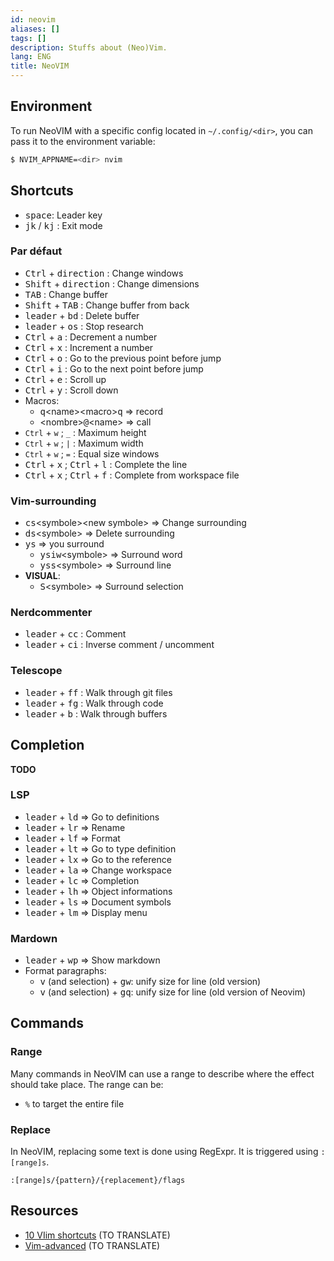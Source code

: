 ```yaml
---
id: neovim
aliases: []
tags: []
description: Stuffs about (Neo)Vim.
lang: ENG
title: NeoVIM
---
```

## Environment

To run NeoVIM with a specific config located in `~/.config/<dir>`, you can pass it to the environment variable: 
```sh
$ NVIM_APPNAME=<dir> nvim
```
## Shortcuts

 - <kbd>space</kbd>: Leader key
 - <kbd>jk</kbd> / <kbd>kj</kbd> : Exit mode

### Par défaut

 - <kbd>Ctrl</kbd> + <kbd>direction</kbd> : Change windows
 - <kbd>Shift</kbd> + <kbd>direction</kbd> : Change dimensions
 - <kbd>TAB</kbd> : Change buffer
 - <kbd>Shift</kbd> + <kbd>TAB</kbd> : Change buffer from back
 - <kbd>leader</kbd> + <kbd>bd</kbd> : Delete buffer
 - <kbd>leader</kbd> + <kbd>os</kbd> : Stop research
 - <kbd>Ctrl</kbd> + <kbd>a</kbd> : Decrement a number
 - <kbd>Ctrl</kbd> + <kbd>x</kbd> : Increment a number
 - <kbd>Ctrl</kbd> + <kbd>o</kbd> : Go to the previous point before jump
 - <kbd>Ctrl</kbd> + <kbd>i</kbd> : Go to the next point before jump
 - <kbd>Ctrl</kbd> + <kbd>e</kbd> : Scroll up
 - <kbd>Ctrl</kbd> + <kbd>y</kbd> : Scroll down
 - Macros:
   - <kbd>q</kbd>\<name>\<macro><kbd>q</kbd> => record
   - \<nombre><kbd>@</kbd>\<name> => call
- `Ctrl` + `w` ; `_` : Maximum height
- `Ctrl` + `w` ; `|` : Maximum width
- `Ctrl` + `w` ; `=` : Equal size windows
- <kbd>Ctrl</kbd> + <kbd>x</kbd> ; <kbd>Ctrl</kbd> + <kbd>l</kbd> : Complete the line
- <kbd>Ctrl</kbd> + <kbd>x</kbd> ; <kbd>Ctrl</kbd> + <kbd>f</kbd> : Complete from workspace file

### Vim-surrounding

 - <kbd>cs</kbd>\<symbole>\<new symbole> => Change surrounding
 - <kbd>ds</kbd>\<symbole>              => Delete surrounding
 - <kbd>ys</kbd> => you surround
    - <kbd>ysiw</kbd>\<symbole>  => Surround word
    - <kbd>yss</kbd>\<symbole>   => Surround line
 - **VISUAL**:
    - <kbd>S</kbd>\<symbole> => Surround selection

### Nerdcommenter

 - <kbd>leader</kbd> + <kbd>cc</kbd> : Comment
 - <kbd>leader</kbd> + <kbd>ci</kbd> : Inverse comment / uncomment

### Telescope

 - <kbd>leader</kbd> + <kbd>ff</kbd> : Walk through git files
 - <kbd>leader</kbd> + <kbd>fg</kbd> : Walk through code
 - <kbd>leader</kbd> + <kbd>b</kbd> : Walk through buffers

## Completion

**TODO**

### LSP

  - <kbd>leader</kbd> + <kbd>ld</kbd> => Go to definitions
  - <kbd>leader</kbd> + <kbd>lr</kbd> => Rename
  - <kbd>leader</kbd> + <kbd>lf</kbd> => Format
  - <kbd>leader</kbd> + <kbd>lt</kbd> => Go to type definition
  - <kbd>leader</kbd> + <kbd>lx</kbd> => Go to the reference
  - <kbd>leader</kbd> + <kbd>la</kbd> => Change workspace
  - <kbd>leader</kbd> + <kbd>lc</kbd> => Completion
  - <kbd>leader</kbd> + <kbd>lh</kbd> => Object informations
  - <kbd>leader</kbd> + <kbd>ls</kbd> => Document symbols
  - <kbd>leader</kbd> + <kbd>lm</kbd> => Display menu

### Mardown

-  <kbd>leader</kbd> + <kbd>wp</kbd> => Show markdown
- Format paragraphs:
	- <kbd>v</kbd> (and selection) + <kbd>gw</kbd>: unify size for line (old version)
	- <kbd>v</kbd> (and selection) + <kbd>gq</kbd>: unify size for line (old version of Neovim)

## Commands

### Range

Many commands in NeoVIM can use a range to describe where the effect should take place. The range can be:
- `%` to target the entire file

### Replace

In NeoVIM, replacing some text is done using RegExpr. It is triggered using `:[range]s`.

```
:[range]s/{pattern}/{replacement}/flags
```


## Resources

- [10 VIim shortcuts](https://catonmat.net/top-10-vim-shortcuts) (TO TRANSLATE)
- [Vim-advanced](https://thevaluable.dev/vim-advanced/) (TO TRANSLATE)
